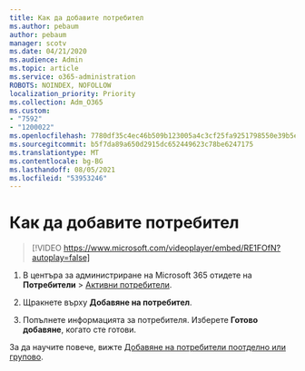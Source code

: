 ```yaml
---
title: Как да добавите потребител
ms.author: pebaum
author: pebaum
manager: scotv
ms.date: 04/21/2020
ms.audience: Admin
ms.topic: article
ms.service: o365-administration
ROBOTS: NOINDEX, NOFOLLOW
localization_priority: Priority
ms.collection: Adm_O365
ms.custom:
- "7592"
- "1200022"
ms.openlocfilehash: 7780df35c4ec46b509b123005a4c3cf25fa9251798550e39b5edeb384068ba60
ms.sourcegitcommit: b5f7da89a650d2915dc652449623c78be6247175
ms.translationtype: MT
ms.contentlocale: bg-BG
ms.lasthandoff: 08/05/2021
ms.locfileid: "53953246"
---
```

# <a name="how-to-add-a-user"></a>Как да добавите потребител

> [!VIDEO https://www.microsoft.com/videoplayer/embed/RE1FOfN?autoplay=false]

1. В центъра за администриране на Microsoft 365 отидете на **Потребители** > [Активни потребители](https://admin.microsoft.com/Adminportal/Home?source=applauncher#/users).

2. Щракнете върху **Добавяне на потребител**.

3. Попълнете информацията за потребителя. Изберете **Готово добавяне**, когато сте готови.

За да научите повече, вижте [ Добавяне на потребители поотделно или групово](https://docs.microsoft.com/microsoft-365/admin/add-users/add-users).